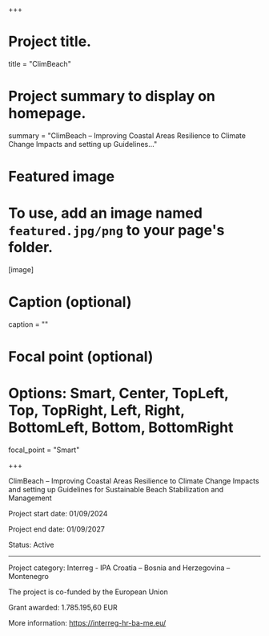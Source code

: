 +++

# Project title.
title = "ClimBeach"

# Project summary to display on homepage.
summary = "ClimBeach – Improving Coastal Areas Resilience to Climate Change Impacts and setting up Guidelines..."

# Featured image
# To use, add an image named `featured.jpg/png` to your page's folder. 
[image]
  # Caption (optional)
  caption = ""

  # Focal point (optional)
  # Options: Smart, Center, TopLeft, Top, TopRight, Left, Right, BottomLeft, Bottom, BottomRight
  focal_point = "Smart"

+++

ClimBeach – Improving Coastal Areas Resilience to Climate Change Impacts and setting up Guidelines for Sustainable Beach Stabilization and Management

Project start date: 01/09/2024

Project end date: 01/09/2027

Status: Active

---

Project category: Interreg - IPA Croatia – Bosnia and Herzegovina – Montenegro

The project is co-funded by the European Union

Grant awarded: 1.785.195,60 EUR

More information: https://interreg-hr-ba-me.eu/
